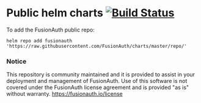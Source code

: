 # Public helm charts [![Build Status](https://travis-ci.org/FusionAuth/charts.svg?branch=master)](https://travis-ci.org/FusionAuth/charts)

To add the FusionAuth public repo:

```
helm repo add fusionauth 'https://raw.githubusercontent.com/FusionAuth/charts/master/repo/'
```


### Notice
This repository is community maintained and it is provided to assist in your deployment and management of FusionAuth. Use of this software is not covered under the FusionAuth license agreement and is provided "as is" without warranty.  https://fusionauth.io/license
